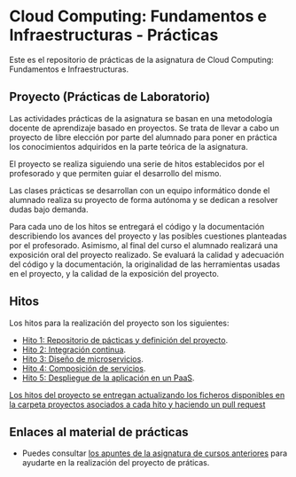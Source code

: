 Cloud Computing: Fundamentos e Infraestructuras - Prácticas
======
Este es el repositorio de prácticas de la asignatura de Cloud Computing: Fundamentos e Infraestructuras.


## Proyecto (Prácticas de Laboratorio)

Las actividades prácticas de la asignatura se basan en una metodología docente de aprendizaje basado en proyectos. Se trata de llevar a cabo un proyecto de libre elección por parte del alumnado para poner en práctica los conocimientos adquiridos en la parte teórica de la asignatura. 

El proyecto se realiza siguiendo una serie de hitos establecidos por el profesorado y que permiten guiar el desarrollo del mismo. 

Las clases prácticas se desarrollan con un equipo informático donde el alumnado realiza su proyecto de forma autónoma y se dedican a resolver dudas bajo demanda.

Para cada uno de los hitos se entregará el código y la documentación describiendo los avances del proyecto y las posibles cuestiones planteadas por el profesorado. Asimismo, al final del curso el alumnado realizará una exposición oral del proyecto realizado. Se evaluará la calidad y adecuación del código y la documentación, la originalidad de las herramientas usadas en el proyecto, y la calidad de la exposición del proyecto.


## Hitos

Los hitos para la realización del proyecto son los siguientes:

* [Hito 1: Repositorio de pácticas y definición del proyecto](hitos/1.Repositorio.md). 
* [Hito 2: Integración continua](hitos/2.CI.md). 
* [Hito 3: Diseño de microservicios](hitos/3.Microservicios.md). 
* [Hito 4: Composición de servicios](hitos/4.Contenedores.md). 
* [Hito 5: Despliegue de la aplicación en un PaaS](hitos/5.Despliegue.md). 

[Los hitos del proyecto se entregan actualizando los ficheros disponibles en la carpeta proyectos asociados a cada hito y haciendo un pull request](proyectos/README.md)


## Enlaces al material de prácticas

* Puedes consultar [los apuntes de la asignatura de cursos anteriores](http://jj.github.io/CC) para ayudarte en la realización del proyecto de práticas.
